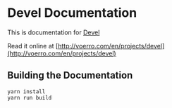 # Devel Documentation

This is documentation for [Devel](https://github.com/laravel-devel/devel)

Read it online at [http://voerro.com/en/projects/devel](http://voerro.com/en/projects/devel)

## Building the Documentation

```
yarn install
yarn run build
```